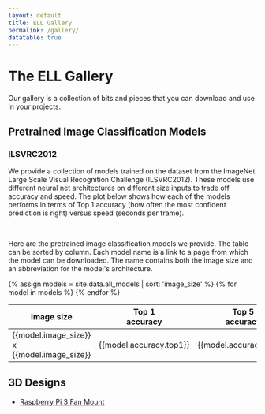 ```yaml
---
layout: default
title: ELL Gallery
permalink: /gallery/
datatable: true
---
```


# The ELL Gallery

Our gallery is a collection of bits and pieces that you can download and use in your projects. 

## Pretrained Image Classification Models

### ILSVRC2012

We provide a collection of models trained on the dataset from the
ImageNet Large Scale Visual Recognition Challenge (ILSVRC2012). These
models use different neural net architectures on different size inputs
to trade off accuracy and speed. The plot below shows how each of the
models performs in terms of Top 1 accuracy (how often the most
confident prediction is right) versus speed (seconds per
frame).

<div id='plot'></div>
<script>
var spec = {
  "$schema": "https://vega.github.io/schema/vega-lite/v2.json",
  "description": "A plot of accuracy versus performance",
  "width": 500, "height": 500,
  "data": {"values": {{site.data.all_models | jsonify}} },
  "selection": {"filter": {
    "type": "single",
    "fields": ["image_size"],
    "bind": {"input": "select", "name": "Input size to highlight ", "options": ["", 64, 128, 160, 192, 224, 256]}
  }},
  "mark": {"type":"point", "filled":true},
  "encoding": {
    "x": {"field": "secs_per_frame.pi3", "type": "quantitative", "axis": {"title": "Seconds per frame"} },
    "y": {"field": "accuracy.top1", "type": "quantitative", "axis": {"title": "Top 1 accuracy"}},
    "color": {
      "condition": {
        "selection": "filter",
	"field": "image_size",
	"type": "nominal",
	"legend": {"title": "Image Size"}
	},
      "value": "rgba(100,100,100,0.2)" },
    "shape": {"field": "image_size", "type": "nominal"},
    "tooltip": {"field": "directory", "type": "ordinal"},
    "size": {"value": 100}
  }
}
vegaEmbed("#plot", spec, {actions:false})
</script>
<br>

Here are the pretrained image classification models we provide. The
table can be sorted by column. Each model name is a link to a page
from which the model can be downloaded. The name contains both the
image size and an abbreviation for the model's architecture.

<table class="table table-striped table-bordered table-auto datatable">
<thead>
<tr>
  <th>Image size</th>
  <th>Top 1<br>accuracy</th>
  <th>Top 5<br>accuracy</th>
  <th>Sec/frame<br>on a Pi3</th>
  <th>Model name</th>
</tr>
</thead>
{% assign models = site.data.all_models | sort: 'image_size' %}
{% for model in models %}
  <tr>
    <td>{{model.image_size}} x {{model.image_size}}</td>
    <td style="text-align: right">{{model.accuracy.top1}}</td>
    <td style="text-align: right">{{model.accuracy.top5}}</td>
    <td style="text-align: right">{{model.secs_per_frame.pi3}}</td>
    <td><a href="/ELL/gallery/ILSVRC2012/{{model.directory}}.html">{{model.directory}}</a></td>
  </tr>
{% endfor %}
</table>

## 3D Designs

* [Raspberry Pi 3 Fan Mount](/ELL/gallery/Raspberry-Pi-3-Fan-Mount)
